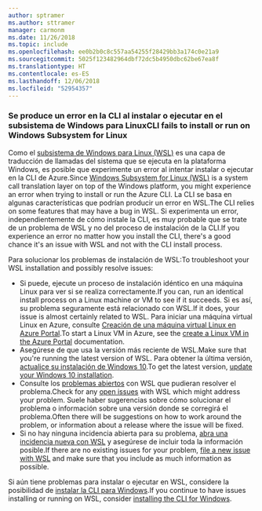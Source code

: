 ```yaml
---
author: sptramer
ms.author: sttramer
manager: carmonm
ms.date: 11/26/2018
ms.topic: include
ms.openlocfilehash: ee0b2b0c8c557aa54255f28429bb3a174c0e21a9
ms.sourcegitcommit: 5025f123482964dbf72dc5b4950dbc62be67ea8f
ms.translationtype: HT
ms.contentlocale: es-ES
ms.lasthandoff: 12/06/2018
ms.locfileid: "52954357"
---
```

### <a name="cli-fails-to-install-or-run-on-windows-subsystem-for-linux"></a><span data-ttu-id="35efe-101">Se produce un error en la CLI al instalar o ejecutar en el subsistema de Windows para Linux</span><span class="sxs-lookup"><span data-stu-id="35efe-101">CLI fails to install or run on Windows Subsystem for Linux</span></span>

<span data-ttu-id="35efe-102">Como el [subsistema de Windows para Linux (WSL)](/windows/wsl/about) es una capa de traducción de llamadas del sistema que se ejecuta en la plataforma Windows, es posible que experimente un error al intentar instalar o ejecutar en la CLI de Azure.</span><span class="sxs-lookup"><span data-stu-id="35efe-102">Since [Windows Subsystem for Linux (WSL)](/windows/wsl/about) is a system call translation layer on top of the Windows platform, you might experience an error when trying to install or run the Azure CLI.</span></span> <span data-ttu-id="35efe-103">La CLI se basa en algunas características que podrían producir un error en WSL.</span><span class="sxs-lookup"><span data-stu-id="35efe-103">The CLI relies on some features that may have a bug in WSL.</span></span> <span data-ttu-id="35efe-104">Si experimenta un error, independientemente de cómo instale la CLI, es muy probable que se trate de un problema de WSL y no del proceso de instalación de la CLI.</span><span class="sxs-lookup"><span data-stu-id="35efe-104">If you experience an error no matter how you install the CLI, there's a good chance it's an issue with WSL and not with the CLI install process.</span></span>

<span data-ttu-id="35efe-105">Para solucionar los problemas de instalación de WSL:</span><span class="sxs-lookup"><span data-stu-id="35efe-105">To troubleshoot your WSL installation and possibly resolve issues:</span></span>

* <span data-ttu-id="35efe-106">Si puede, ejecute un proceso de instalación idéntico en una máquina Linux para ver si se realiza correctamente.</span><span class="sxs-lookup"><span data-stu-id="35efe-106">If you can, run an identical install process on a Linux machine or VM to see if it succeeds.</span></span> <span data-ttu-id="35efe-107">Si es así, su problema seguramente está relacionado con WSL.</span><span class="sxs-lookup"><span data-stu-id="35efe-107">If it does, your issue is almost certainly related to WSL.</span></span> <span data-ttu-id="35efe-108">Para iniciar una máquina virtual Linux en Azure, consulte [Creación de una máquina virtual Linux en Azure Portal](/azure/virtual-machines/linux/quick-create-portal).</span><span class="sxs-lookup"><span data-stu-id="35efe-108">To start a Linux VM in Azure, see the [create a Linux VM in the Azure Portal](/azure/virtual-machines/linux/quick-create-portal) documentation.</span></span>
* <span data-ttu-id="35efe-109">Asegúrese de que usa la versión más reciente de WSL.</span><span class="sxs-lookup"><span data-stu-id="35efe-109">Make sure that you're running the latest version of WSL.</span></span> <span data-ttu-id="35efe-110">Para obtener la última versión, [actualice su instalación de Windows 10](https://support.microsoft.com/help/4027667/windows-10-update).</span><span class="sxs-lookup"><span data-stu-id="35efe-110">To get the latest version, [update your Windows 10 installation](https://support.microsoft.com/help/4027667/windows-10-update).</span></span>
* <span data-ttu-id="35efe-111">Consulte los [problemas abiertos](https://github.com/Microsoft/WSL/issues) con WSL que pudieran resolver el problema.</span><span class="sxs-lookup"><span data-stu-id="35efe-111">Check for any [open issues](https://github.com/Microsoft/WSL/issues) with WSL which might address your problem.</span></span>
  <span data-ttu-id="35efe-112">Suele haber sugerencias sobre cómo solucionar el problema o información sobre una versión donde se corregirá el problema.</span><span class="sxs-lookup"><span data-stu-id="35efe-112">Often there will be suggestions on how to work around the problem, or information about a release where the issue will be fixed.</span></span>
* <span data-ttu-id="35efe-113">Si no hay ninguna incidencia abierta para su problema, [abra una incidencia nueva con WSL](https://github.com/Microsoft/WSL/issues/new) y asegúrese de incluir toda la información posible.</span><span class="sxs-lookup"><span data-stu-id="35efe-113">If there are no existing issues for your problem, [file a new issue with WSL](https://github.com/Microsoft/WSL/issues/new) and make sure that you include as much information as possible.</span></span>

<span data-ttu-id="35efe-114">Si aún tiene problemas para instalar o ejecutar en WSL, considere la posibilidad de [instalar la CLI para Windows](../install-azure-cli-windows.md).</span><span class="sxs-lookup"><span data-stu-id="35efe-114">If you continue to have issues installing or running on WSL, consider [installing the CLI for Windows](../install-azure-cli-windows.md).</span></span>
